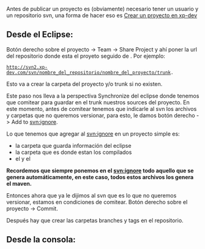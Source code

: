 Antes de publicar un proyecto es (obviamente) necesario tener un usuario y un repositorio svn, una forma de hacer eso es [Crear un proyecto en xp-dev](crear-un-proyecto-en-xp-dev.md)

Desde el Eclipse:
-----------------

Botón derecho sobre el proyecto -&gt; Team -&gt; Share Project y ahí poner la url del repositorio donde esta el proyeto seguido de . Por ejemplo:

[`http://svn2.xp-dev.com/svn/nombre_del_repositorio/nombre_del_proyecto/trunk`](http://svn2.xp-dev.com/svn/nombre_del_repositorio/nombre_del_proyecto/trunk)`.`

Esto va a crear la carpeta del proyecto y/o trunk si no existen.

Este paso nos lleva a la perspectiva Synchronize del eclipse donde tenemos que comitear para guardar en el trunk nuestros sources del proyecto. En este momento, antes de comitear tenemos que indicarle al svn los archivos y carpetas que no queremos versionar, para esto, le damos botón derecho -&gt; Add to <svn:ignore>.

Lo que tenemos que agregar al <svn:ignore> en un proyecto simple es:

-   la carpeta que guarda información del eclipse
-   la carpeta que es donde estan los compilados
-   el y el

**Recordemos que siempre ponemos en el <svn:ignore> todo aquello que se genera automáticamente, en este caso, todos estos archivos los genera el maven.**

Entonces ahora que ya le dijimos al svn que es lo que no queremos versionar, estamos en condiciones de comitear. Botón derecho sobre el proyecto -&gt; Commit.

Después hay que crear las carpetas branches y tags en el repositorio.

Desde la consola:
-----------------
